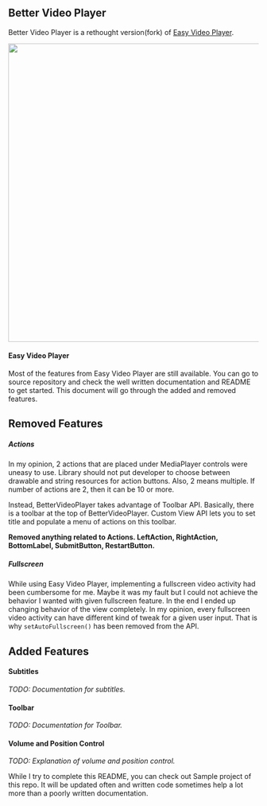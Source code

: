 ## Better Video Player

Better Video Player is a rethought version(fork) of [Easy Video Player](https://github.com/afollestad/easy-video-player).

<img src="https://raw.githubusercontent.com/halilozercan/bettervideoplayer/master/screens/fullscreen.png" width="600px" />

#### Easy Video Player

Most of the features from Easy Video Player are still available.
You can go to source repository and check the well written documentation and README to get started.
This document will go through the added and removed features.

## Removed Features

##### Actions

In my opinion, 2 actions that are placed under MediaPlayer controls were uneasy to use.
Library should not put developer to choose between drawable and string resources for action buttons.
Also, 2 means multiple. If number of actions are 2, then it can be 10 or more.

Instead, BetterVideoPlayer takes advantage of Toolbar API. Basically, there is a toolbar at the top of
BetterVideoPlayer. Custom View API lets you to set title and populate a menu of actions on this toolbar.

**Removed anything related to Actions. LeftAction, RightAction, BottomLabel, SubmitButton, RestartButton.**

##### Fullscreen

While using Easy Video Player, implementing a fullscreen video activity had been cumbersome for me.
Maybe it was my fault but I could not achieve the behavior I wanted with given fullscreen feature.
In the end I ended up changing behavior of the view completely.
In my opinion, every fullscreen video activity can have different kind of tweak for a given user input.
That is why ```setAutoFullscreen()``` has been removed from the API.


## Added Features

#### Subtitles

_TODO: Documentation for subtitles._

#### Toolbar

_TODO: Documentation for Toolbar._

#### Volume and Position Control

_TODO: Explanation of volume and position control._

While I try to complete this README, you can check out Sample project of this repo. It will be updated often and
written code sometimes help a lot more than a poorly written documentation.